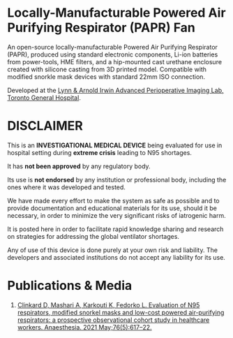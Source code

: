 # Locally-Manufacturable Powered Air Purifying Respirator (PAPR) Fan
An open-source locally-manufacturable Powered Air Purifying Respirator (PAPR), produced using standard electronic components, Li-ion batteries from power-tools, HME filters, and a hip-mounted cast urethane enclosure created with silicone casting from 3D printed model. 
Compatible with modified snorkle mask devices with standard 22mm ISO connection.  

Developed at the [Lynn & Arnold Irwin Advanced Perioperative Imaging Lab, Toronto General Hospital](https://apil.ca).

# DISCLAIMER
This is an **INVESTIGATIONAL MEDICAL DEVICE** being evaluated for use
in hospital setting during **extreme crisis** leading to N95
shortages.

It has **not been approved** by any regulatory body.

Its use is **not endorsed** by any institution or professional body,
including the ones where it was developed and tested.

We have made every effort to make the system as safe as possible and to
provide documentation and educational materials for its use, should it be
necessary, in order to minimize the very significant risks of iatrogenic harm.

It is posted here in order to facilitate rapid knowledge sharing and research
on strategies for addressing the global ventilator shortages.

Any of use of this device is done purely at your own risk and liability. The
developers and associated institutions do not accept any liability for its use.

# Publications & Media
1. [Clinkard D, Mashari A, Karkouti K, Fedorko L. Evaluation of N95 respirators, modified snorkel masks and low-cost powered air-purifying respirators: a prospective observational cohort study in healthcare workers. Anaesthesia. 2021 May;76(5):617–22.](https://doi.org/10.1111/anae.15392) 
